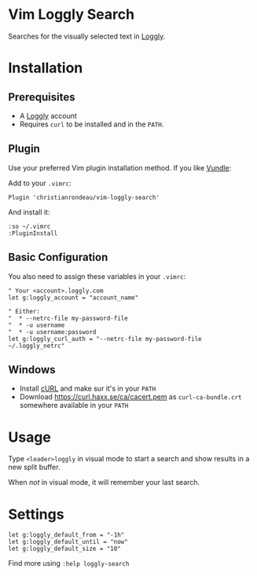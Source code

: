 # Vim Loggly Search

Searches for the visually selected text in [Loggly](https://www.loggly.com).

# Installation

## Prerequisites

* A [Loggly](https://www.loggly.com) account
* Requires `curl` to be installed and in the `PATH`.

## Plugin

Use your preferred Vim plugin installation method. If you like [Vundle](https://github.com/VundleVim/Vundle.vim):

Add to your `.vimrc`:

    Plugin 'christianrondeau/vim-loggly-search'

And install it:

    :so ~/.vimrc
    :PluginInstall

## Basic Configuration

You also need to assign these variables in your `.vimrc`:

    " Your <account>.loggly.com
    let g:loggly_account = "account_name"

    " Either:
    "  * --netrc-file my-password-file
    "  * -u username
    "  * -u username:password
    let g:loggly_curl_auth = "--netrc-file my-password-file ~/.loggly_netrc"

## Windows

* Install [cURL](https://curl.haxx.se/) and make sur it's in your `PATH`
* Download https://curl.haxx.se/ca/cacert.pem as `curl-ca-bundle.crt` somewhere available in your `PATH`

# Usage

Type `<leader>loggly` in visual mode to start a search and show results in a new split buffer.

When *not* in visual mode, it will remember your last search.

# Settings

    let g:loggly_default_from = "-1h"
    let g:loggly_default_until = "now"
    let g:loggly_default_size = "10"

Find more using `:help loggly-search`
